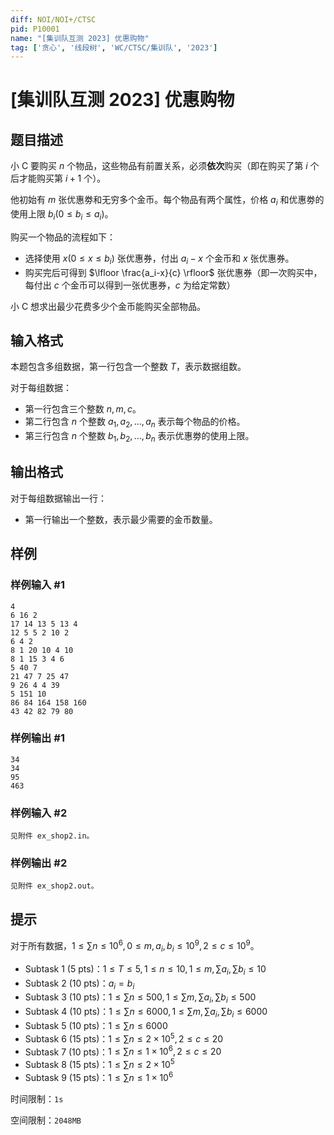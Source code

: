 ```yaml
---
diff: NOI/NOI+/CTSC
pid: P10001
name: "[集训队互测 2023] 优惠购物"
tag: ['贪心', '线段树', 'WC/CTSC/集训队', '2023']
---
```

# [集训队互测 2023] 优惠购物
## 题目描述

小 C 要购买 $n$ 个物品，这些物品有前置关系，必须**依次**购买（即在购买了第 $i$ 个后才能购买第 $i+1$ 个）。

他初始有 $m$ 张优惠劵和无穷多个金币。每个物品有两个属性，价格 $a_i$ 和优惠劵的使用上限 $b_i(0\le b_i\le a_i)$。

购买一个物品的流程如下：

- 选择使用 $x(0\le x\le b_i)$ 张优惠券，付出 $a_i-x$ 个金币和 $x$ 张优惠券。
- 购买完后可得到 $\lfloor \frac{a_i-x}{c} \rfloor$ 张优惠券（即一次购买中，每付出 $c$ 个金币可以得到一张优惠券，$c$ 为给定常数）

小 C 想求出最少花费多少个金币能购买全部物品。
## 输入格式

本题包含多组数据，第一行包含一个整数 $T$，表示数据组数。

对于每组数据：

- 第一行包含三个整数 $n,m,c$。
- 第二行包含 $n$ 个整数 $a_1,a_2,...,a_n$ 表示每个物品的价格。
- 第三行包含 $n$ 个整数 $b_1,b_2,...,b_n$ 表示优惠劵的使用上限。
## 输出格式

对于每组数据输出一行：

- 第一行输出一个整数，表示最少需要的金币数量。
## 样例

### 样例输入 #1
```
4
6 16 2
17 14 13 5 13 4
12 5 5 2 10 2
6 4 2
8 1 20 10 4 10
8 1 15 3 4 6
5 40 7
21 47 7 25 47 
9 26 4 4 39 
5 151 10
86 84 164 158 160
43 42 82 79 80
```
### 样例输出 #1
```
34
34
95
463
```
### 样例输入 #2
```
见附件 ex_shop2.in。
```
### 样例输出 #2
```
见附件 ex_shop2.out。
```
## 提示

对于所有数据，$1\le \sum n\le 10^6,0\le m,a_i,b_i\le 10^9,2\le c\le 10^9$。

- Subtask 1 (5 pts)：$1\le T\le 5,1\le n\le 10,1\le m,\sum a_i,\sum b_i\le 10$
- Subtask 2 (10 pts)：$a_i=b_i$
- Subtask 3 (10 pts)：$1\le \sum n\le 500,1\le \sum m,\sum a_i,\sum b_i\le 500$
- Subtask 4 (10 pts)：$1\le \sum n\le 6000,1\le \sum m,\sum a_i,\sum b_i\le 6000$
- Subtask 5 (10 pts)：$1\le \sum n\le 6000$
- Subtask 6 (15 pts)：$1\le \sum n\le 2\times 10^5,2\le c\le 20$
- Subtask 7 (10 pts)：$1\le \sum n\le 1\times 10^6,2\le c\le 20$
- Subtask 8 (15 pts)：$1\le \sum n\le 2\times 10^5$
- Subtask 9 (15 pts)：$1\le \sum n\le 1\times 10^6$

时间限制：$\texttt{1s}$

空间限制：$\texttt{2048MB}$
